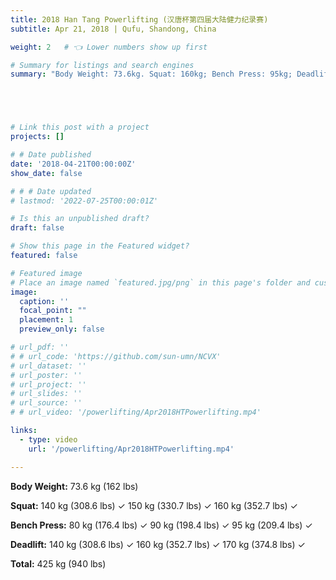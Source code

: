 ```yaml
---
title: 2018 Han Tang Powerlifting (汉唐杯第四届大陆健力纪录赛)
subtitle: Apr 21, 2018 | Qufu, Shandong, China 

weight: 2   # 👈 Lower numbers show up first

# Summary for listings and search engines
summary: "Body Weight: 73.6kg. Squat: 160kg; Bench Press: 95kg; Deadlift: 170kg. Total 425kg. "





# Link this post with a project
projects: []

# # Date published
date: '2018-04-21T00:00:00Z'
show_date: false

# # # Date updated
# lastmod: '2022-07-25T00:00:01Z'

# Is this an unpublished draft?
draft: false

# Show this page in the Featured widget?
featured: false

# Featured image
# Place an image named `featured.jpg/png` in this page's folder and customize its options here.
image:
  caption: ''
  focal_point: ""
  placement: 1
  preview_only: false

# url_pdf: ''
# # url_code: 'https://github.com/sun-umn/NCVX'
# url_dataset: ''
# url_poster: ''
# url_project: ''
# url_slides: ''
# url_source: ''
# # url_video: '/powerlifting/Apr2018HTPowerlifting.mp4'

links:
  - type: video
    url: '/powerlifting/Apr2018HTPowerlifting.mp4'

---
```


**Body Weight:** 73.6 kg (162 lbs)

**Squat:**
140 kg (308.6 lbs) ✓ 150 kg (330.7 lbs) ✓ 160 kg (352.7 lbs) ✓

**Bench Press:**
80 kg (176.4 lbs) ✓ 90 kg (198.4 lbs) ✓ 95 kg (209.4 lbs) ✓

**Deadlift:**
140 kg (308.6 lbs) ✓ 160 kg (352.7 lbs) ✓ 170 kg (374.8 lbs) ✓

**Total:** 425 kg (940 lbs)